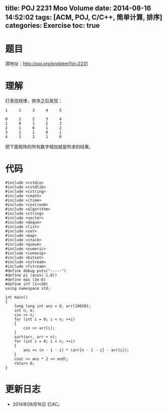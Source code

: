 title: POJ 2231 Moo Volume
date: 2014-08-16 14:52:02
tags: [ACM, POJ, C/C++, 简单计算, 排序]
categories: Exercise
toc: true
---
# 题目
源地址：http://poj.org/problem?id=2231

# 理解
打表找规律，排序之后发现：
```
1     2     3     4     5  

0     1     2     3     4  
1     0     1     2     3  
2     1     0     1     2  
3     2     1     0     1  
4     3     2     1     0  
```
把下面矩阵的所有数字相加就是所求的结果。

<!-- more -->

# 代码
```
#include <cstdio>
#include <cstdlib>
#include <cstring>
#include <cmath>
#include <ctime>
#include <iostream>
#include <algorithm>
#include <string>
#include <vector>
#include <deque>
#include <list>
#include <set>
#include <map>
#include <stack>
#include <queue>
#include <numeric>
#include <iomanip>
#include <bitset>
#include <sstream>
#include <fstream>
#define debug puts("-----")
#define pi (acos(-1.0))
#define eps (1e-8)
#define inf (1<<30)
using namespace std;

int main()
{
    long long int ans = 0, arr[10010];
    int n, m;
    cin >> n;
    for (int i = 0; i < n; ++i)
    {
        cin >> arr[i];
    }
    sort(arr, arr + n);
    for (int i = 0; i < n; ++i)
    {
        ans += (n - 1 - i) * (arr[n - 1 - i] - arr[i]);
    }
    cout << ans * 2 << endl;
    return 0;
}
```

# 更新日志
- 2014年08月16日 已AC。